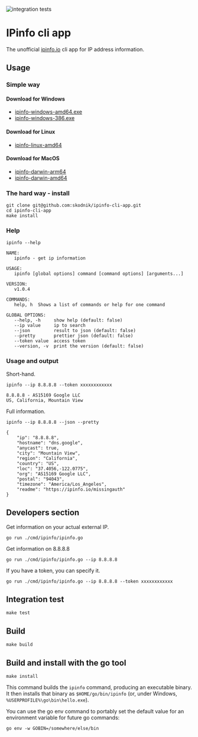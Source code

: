 ![integration tests](https://github.com/skodnik/ipinfo-cli-app/actions/workflows/ci.yaml/badge.svg)

# IPinfo cli app

The unofficial [ipinfo.io](https://ipinfo.io) cli app for IP address information.

## Usage

### Simple way

#### Download for Windows

- [ipinfo-windows-amd64.exe](https://github.com/skodnik/ipinfo-cli-app/raw/main/build/bin/ipinfo-windows-amd64.exe)
- [ipinfo-windows-386.exe](https://github.com/skodnik/ipinfo-cli-app/raw/main/build/bin/ipinfo-windows-386.exe)

#### Download for Linux

- [ipinfo-linux-amd64](https://github.com/skodnik/ipinfo-cli-app/raw/main/build/bin/ipinfo-linux-amd64)

#### Download for MacOS

- [ipinfo-darwin-arm64](https://github.com/skodnik/ipinfo-cli-app/raw/main/build/bin/ipinfo-darwin-arm64)
- [ipinfo-darwin-amd64](https://github.com/skodnik/ipinfo-cli-app/raw/main/build/bin/ipinfo-darwin-amd64)

### The hard way - install

```shell
git clone git@github.com:skodnik/ipinfo-cli-app.git
cd ipinfo-cli-app
make install
```

### Help

```shell
ipinfo --help

NAME:
   ipinfo - get ip information

USAGE:
   ipinfo [global options] command [command options] [arguments...]

VERSION:
   v1.0.4

COMMANDS:
   help, h  Shows a list of commands or help for one command

GLOBAL OPTIONS:
   --help, -h     show help (default: false)
   --ip value     ip to search
   --json         result to json (default: false)
   --pretty       prettier json (default: false)
   --token value  access token
   --version, -v  print the version (default: false)
```

### Usage and output

Short-hand.

```shell
ipinfo --ip 8.8.8.8 --token xxxxxxxxxxxx

8.8.8.8 - AS15169 Google LLC
US, California, Mountain View
```

Full information.

```shell
ipinfo --ip 8.8.8.8 --json --pretty
  
{
    "ip": "8.8.8.8",
    "hostname": "dns.google",
    "anycast": true,
    "city": "Mountain View",
    "region": "California",
    "country": "US",
    "loc": "37.4056,-122.0775",
    "org": "AS15169 Google LLC",
    "postal": "94043",
    "timezone": "America/Los_Angeles",
    "readme": "https://ipinfo.io/missingauth"
}
```

## Developers section

Get information on your actual external IP.

```shell
go run ./cmd/ipinfo/ipinfo.go
```

Get information on 8.8.8.8

```shell
go run ./cmd/ipinfo/ipinfo.go --ip 8.8.8.8
```

If you have a token, you can specify it.

```shell
go run ./cmd/ipinfo/ipinfo.go --ip 8.8.8.8 --token xxxxxxxxxxxx
```

## Integration test

```shell
make test
```

## Build

```shell
make build
```

## Build and install with the go tool

```shell
make install
```

This command builds the `ipinfo` command, producing an executable binary. It then installs that binary as
`$HOME/go/bin/ipinfo` (or, under Windows, `%USERPROFILE%\go\bin\hello.exe`).

You can use the go env command to portably set the default value for an environment variable for future go commands:

```shell
go env -w GOBIN=/somewhere/else/bin
```
